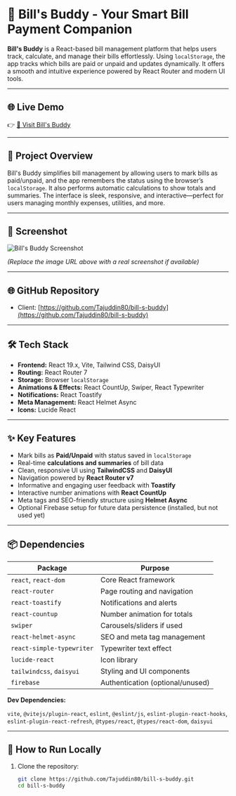 # 💸 Bill's Buddy - Your Smart Bill Payment Companion

**Bill's Buddy** is a React-based bill management platform that helps users track, calculate, and manage their bills effortlessly. Using `localStorage`, the app tracks which bills are paid or unpaid and updates dynamically. It offers a smooth and intuitive experience powered by React Router and modern UI tools.

---

## 🌐 Live Demo

👉 [🚀 Visit Bill's Buddy](https://bill-s-buddy.web.app/)  

---

## 🌟 Project Overview

Bill's Buddy simplifies bill management by allowing users to mark bills as paid/unpaid, and the app remembers the status using the browser’s `localStorage`. It also performs automatic calculations to show totals and summaries. The interface is sleek, responsive, and interactive—perfect for users managing monthly expenses, utilities, and more.

---

## 📸 Screenshot

<img src="https://your-image-link.com/bills-buddy-screenshot.png" alt="Bill's Buddy Screenshot" />

*(Replace the image URL above with a real screenshot if available)*

---

## 🌐 GitHub Repository

- Client: [https://github.com/Tajuddin80/bill-s-buddy](https://github.com/Tajuddin80/bill-s-buddy)

---

## 🛠 Tech Stack

- **Frontend:** React 19.x, Vite, Tailwind CSS, DaisyUI  
- **Routing:** React Router 7  
- **Storage:** Browser `localStorage`  
- **Animations & Effects:** React CountUp, Swiper, React Typewriter  
- **Notifications:** React Toastify  
- **Meta Management:** React Helmet Async  
- **Icons:** Lucide React  

---

## ✨ Key Features

- Mark bills as **Paid/Unpaid** with status saved in `localStorage`  
- Real-time **calculations and summaries** of bill data  
- Clean, responsive UI using **TailwindCSS** and **DaisyUI**  
- Navigation powered by **React Router v7**  
- Informative and engaging user feedback with **Toastify**  
- Interactive number animations with **React CountUp**  
- Meta tags and SEO-friendly structure using **Helmet Async**  
- Optional Firebase setup for future data persistence (installed, but not used yet)

---

## 📦 Dependencies

| Package                      | Purpose                          |
|------------------------------|----------------------------------|
| `react`, `react-dom`         | Core React framework              |
| `react-router`               | Page routing and navigation       |
| `react-toastify`             | Notifications and alerts          |
| `react-countup`              | Number animation for totals       |
| `swiper`                     | Carousels/sliders if used         |
| `react-helmet-async`         | SEO and meta tag management       |
| `react-simple-typewriter`    | Typewriter text effect            |
| `lucide-react`               | Icon library                      |
| `tailwindcss`, `daisyui`     | Styling and UI components         |
| `firebase`                   | Authentication (optional/unused) |

**Dev Dependencies:**

`vite`, `@vitejs/plugin-react`, `eslint`, `@eslint/js`, `eslint-plugin-react-hooks`, `eslint-plugin-react-refresh`, `@types/react`, `@types/react-dom`, `daisyui`

---

## 🚀 How to Run Locally

1. Clone the repository:

   ```bash
   git clone https://github.com/Tajuddin80/bill-s-buddy.git
   cd bill-s-buddy

